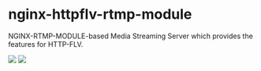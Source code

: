 # nginx-httpflv-rtmp-module

NGINX-RTMP-MODULE-based Media Streaming Server which provides the features for HTTP-FLV.

![](https://img.shields.io/badge/protocol-http--flv-orange)
![](https://img.shields.io/badge/protocol-rtmp-yellowgreen)

